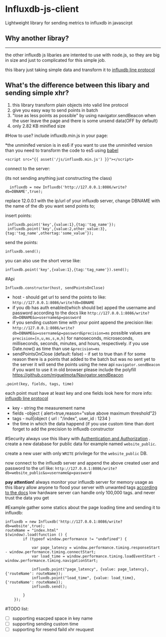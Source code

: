 # Influxdb-js-client
Lightweight library for sending metrics to influxdb in javascirpt

## Why another libray?
----------
the other influxdb js libaries are intented to use with node.js, so they are big in size and just to complicated for this simple job.

this libary just taking simple data and transform it to [influxdb line protocol](https://docs.influxdata.com/influxdb/v0.13/write_protocols/line/)

## What's the difference between this libary and sending simple xhr?

 1. this library transform plain objects into valid line protocol
 2. give you easy way to send points in batch
 3. "lose as less points as possible" by using navigator.sendBeacon when the user leave the page and there is some unsend data(OFF by default)
 4. only 2.82 KB minified size

#How to use?
include influxdb.min.js in your page:

*the unminifed version is in es6 if you want to use the unminifed version than you need to transform the code to es5 using [babel](https://babeljs.io/repl/)

    <script src="{{ asset('/js/influxdb.min.js') }}"></script>


connect to the server:

(its not sending anything just constructing the class)

      influxdb = new Influxdb('http://127.0.0.1:8086/write?db=DBNAME',true);
replace 12.0.0.1 with the ip/url of your influxdb server, change DBNAME with the name of the db you want send points to;

insert points:

     influxdb.point('key',{value:1},{tag:'tag_name'});
     influxdb.point('key',{value:2,other_value:3},{tag:'tag_name',othertag:'some_value'});

send the points:

    influxdb.send();


you can also use the short verse like:

    influxdb.point('key',{value:1},{tag:'tag_name'}).send();


#Api

    Influxdb.constructor(host, sendPointsOnClose)

 - host - should get url to send the points to like: `http://127.0.0.1:8086/write?db=DBNAME`
 - if you db has auth enabled(which should be) apped the username and password according to the docs like `http://127.0.0.1:8086/write?db=DBNAME&u=username&p=password`
 - if you sending custom time with your point append the precision like:
 `http://127.0.0.1:8086/write?db=DBNAME&u=username&p=password&precision=ms` possible values are `precision=[n,u,ms,s,m,h]` for nanoseconds, microseconds, milliseconds, seconds, minutes, and hours, respectively. if you use Date.now() as time than use `&precision=ms`
 - sendPointsOnClose (default: false) - if set to true than if for some reason there is a points that added to the batch but was no sent yet to the server it will send the points using the new api `navigator.sendBeacon` if you want to use it in old browser please include the polyfill https://github.com/miguelmota/Navigator.sendBeacon 
 


````.point(key, fields, tags, time)````

each point must have at least key and one fields look here for more info: [influxdb line protocol](https://docs.influxdata.com/influxdb/v0.13/write_protocols/line/)

 - key - string the measurement name
 - fields -object { alert=true,reason="value above maximum threshold"2}
 - tags - null|object { url : "/index", user_id : 1234 }
 - the time in which the data happend (if you use custom time than dont forget to add the precision to influxdb constructor

#Security
always use this libary with [Authentication and Authorization](https://docs.influxdata.com/influxdb/v0.13/administration/authentication_and_authorization/) .
create a new database for public data for example named `website_public`.

create a new user with only `WRITE` privilege for the `website_public` DB.

now connect to the influxdb server and append the above created user and password to the url like:
`http://127.0.0.1:8086/write?db=website_public&u=username&p=password`

**pay attention!** always monitor your influxdb server for memory usage as this libary allow anyone to flood your server with unwanted tags [according to the docs](https://docs.influxdata.com/influxdb/v0.13/guides/hardware_sizing/) low hardware server can handle only 100,000 tags.
and never trust the data you get

 
#Example
gather some statics about the page loading time and sending it to influxdb:
````
influxdb = new Influxdb('http://127.0.0.1:8086/write?db=website',true);
routeName = "index.html"
$(window).load(function () {
        if (typeof window.performance != "undefined") {

            var page_latency = window.performance.timing.responseStart - window.performance.timing.connectStart;
            var load_time = window.performance.timing.loadEventStart - window.performance.timing.navigationStart;

            influxdb.point("page_latency", {value: page_latency}, {'routeName': routeName});
            influxdb.point("load_time", {value: load_time}, {'routeName': routeName});
            influxdb.send();
            
        }
    });
````

#TODO list:
- [ ] supporting esacped space in key name
- [ ] supporting sending custom time
- [ ] supporting for resend faild xhr reuquest
